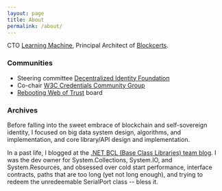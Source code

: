 ```yaml
---
layout: page
title: About
permalink: /about/
---
```


CTO [Learning Machine](learningmachine.com), Principal Architect of [Blockcerts](blockcerts.org).

### Communities
- Steering committee [Decentralized Identity Foundation](https://identity.foundation/)
- Co-chair [W3C Credentials Community Group](https://w3c-ccg.github.io/)
- [Rebooting Web of Trust](https://www.weboftrust.info/) board

### Archives
Before falling into the sweet embrace of blockchain and self-sovereign identity, I focused on big data system design, algorithms, and implementation, and core library/API design and implementation.

In a past life, I blogged at the [.NET BCL (Base Class Libraries) team blog](https://social.msdn.microsoft.com/search/en-US?rq=site%3Ablogs.msdn.microsoft.com%2Fbclteam&rn=bclteam&ral=1&query=kim%2Bhamilton&ac=4). I was the dev owner for System.Collections, System.IO, and System.Resources, and obsessed over cold start performance, interface contracts, paths that are too long (yet not long enough), and trying to redeem the unredeemable SerialPort class -- bless it.